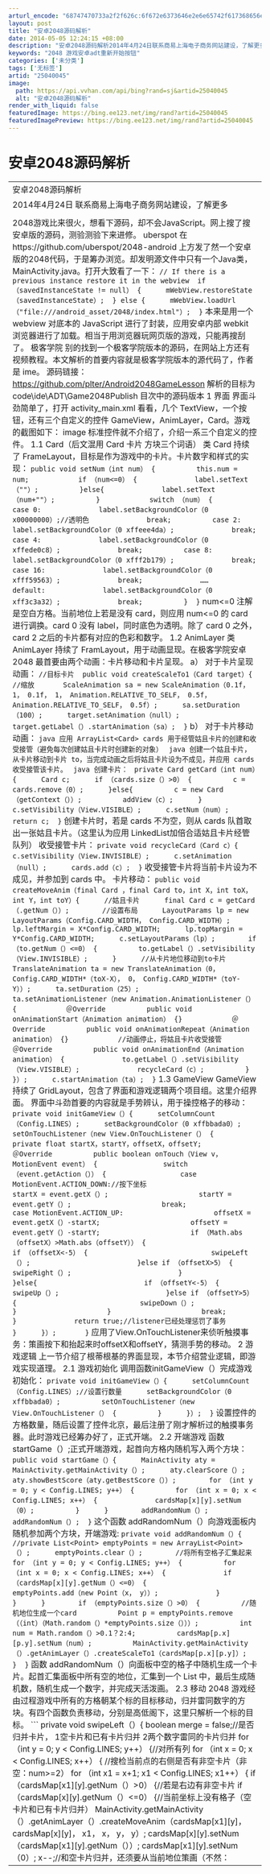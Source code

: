 ```yaml
---
arturl_encode: "68747470733a2f2f626c:6f672e6373646e2e6e65742f617368656e6731393839333231:2f61727469636c652f64657461696c732f3235303430303435"
layout: post
title: "安卓2048源码解析"
date: 2014-05-05 12:24:15 +08:00
description: "安卓2048源码解析2014年4月24日联系商易上海电子商务网站建设，了解更多 2048游戏比来很火"
keywords: "2048 游戏安卓adt重新开始按钮"
categories: ['未分类']
tags: ['无标签']
artid: "25040045"
image:
  path: https://api.vvhan.com/api/bing?rand=sj&artid=25040045
  alt: "安卓2048源码解析"
render_with_liquid: false
featuredImage: https://bing.ee123.net/img/rand?artid=25040045
featuredImagePreview: https://bing.ee123.net/img/rand?artid=25040045
---
```


# 安卓2048源码解析

|  |
| --- |
| 安卓2048源码解析 |
| 2014年4月24日  联系商易上海电子商务网站建设，了解更多 |
|  |
| 2048游戏比来很火，想看下源码，却不会JavaScript。网上搜了搜安卓版的源码，测验测验下来进修。  uberspot  在https://github.com/uberspot/2048-android 上方发了然一个安卓版的2048代码，于是筹办浏览。却发明源文件中只有一个Java类，MainActivity.java。打开大致看了一下：   ``` // If there is a previous instance restore it in the webview  if （savedInstanceState != null） {      mWebView.restoreState（savedInstanceState）;  } else {      mWebView.loadUrl（"file:///android_asset/2048/index.html"）;  } ```   本来是用一个 webview 对底本的 JavaScript 进行了封装，应用安卓内部 webkit 浏览器进行了加载。相当于用浏览器玩网页版的游戏，只能再搜刮了。     极客学院  别的找到一个极客学院版本的源码，在网站上方还有视频教程。本文解析的首要内容就是极客学院版本的源代码了，作者是 ime。   源码链接：https://github.com/plter/Android2048GameLesson   解析的目标为 code\ide\ADT\Game2048Publish 目次中的源码版本  1 界面  界面斗劲简单了，打开 activity_main.xml 看看，几个 TextView，一个按钮，还有三个自定义的控件 GameView，AnimLayer，Card。游戏的截图如下：   image   标准控件就不介绍了，介绍一系三个自定义的控件。  1.1 Card（后文混用 Card 卡片 方块三个词语）  类 Card 持续了 FrameLayout，目标是作为游戏中的卡片。卡片数字和样式的实现：   ``` public void setNum（int num） {          this.num = num;            if （num<=0） {              label.setText（""）;          }else{              label.setText（num+""）;          }            switch （num） {          case 0:              label.setBackgroundColor（0 x00000000）;//透明色              break;          case 2:              label.setBackgroundColor（0 xffeee4da）;              break;          case 4:              label.setBackgroundColor（0 xffede0c8）;              break;          case 8:              label.setBackgroundColor（0 xfff2b179）;              break;          case 16:              label.setBackgroundColor（0 xfff59563）;              break;              ……               default:              label.setBackgroundColor（0 xff3c3a32）;              break;          }  } ```   num<=0 注解是空白方格。当前地位上若是没有 card，则应用 num<=0 的 card 进行调换。card 0 没有 label，同时底色为透明。除了 card 0 之外，card 2 之后的卡片都有对应的色彩和数字。  1.2 AnimLayer  类 AnimLayer 持续了 FramLayout，用于动画显现。在极客学院安卓 2048 最首要由两个动画：卡片移动和卡片呈现。   a） 对于卡片呈现动画：   ``` //目标卡片  public void createScaleTo1（Card target）{      //缩放       ScaleAnimation sa = new ScaleAnimation（0.1f， 1， 0.1f， 1， Animation.RELATIVE_TO_SELF， 0.5f， Animation.RELATIVE_TO_SELF， 0.5f）;      sa.setDuration（100）;      target.setAnimation（null）;      target.getLabel（）.startAnimation（sa）;  } ```   b） 对于卡片移动动画：    ```java 应用 ArrayList<Card> cards 用于经管姑且卡片的创建和收受接管（避免每次创建姑且卡片时创建新的对象） ```     ```java 创建一个姑且卡片，从卡片移动到卡片 to，当完成动画之后将姑且卡片设为不成见，并应用 cards 收受接管该卡片。 ```     ```java 创建卡片： ```    ``` private Card getCard（int num）{      Card c;      if （cards.size（）>0） {          c = cards.remove（0）;      }else{          c = new Card（getContext（））;          addView（c）;      }      c.setVisibility（View.VISIBLE）;      c.setNum（num）;      return c;  } ```   创建卡片时，若是 cards 不为空，则从 cards 队首取出一张姑且卡片。（这里认为应用 LinkedList<Card>加倍合适姑且卡片经管队列）   收受接管卡片：   ``` private void recycleCard（Card c）{      c.setVisibility（View.INVISIBLE）;      c.setAnimation（null）;      cards.add（c）;  } ```   收受接管卡片将当前卡片设为不成见，并参加到 cards 中。   卡片移动：   ``` public void createMoveAnim（final Card ，final Card to，int X，int toX，int Y，int toY）{      //姑且卡片      final Card c = getCard（.getNum（））;        //设置布局      LayoutParams lp = new LayoutParams（Config.CARD_WIDTH， Config.CARD_WIDTH）;      lp.leftMargin = X*Config.CARD_WIDTH;      lp.topMargin = Y*Config.CARD_WIDTH;      c.setLayoutParams（lp）;        if （to.getNum（）<=0） {          to.getLabel（）.setVisibility（View.INVISIBLE）;      }      //从卡片地位移动到to卡片      TranslateAnimation ta = new TranslateAnimation（0， Config.CARD_WIDTH*（toX-X）， 0， Config.CARD_WIDTH*（toY-Y））;      ta.setDuration（25）;      ta.setAnimationListener（new Animation.AnimationListener（） {            ＠Override          public void onAnimationStart（Animation animation） {}            ＠Override          public void onAnimationRepeat（Animation animation） {}            //动画停止，将姑且卡片收受接管          ＠Override          public void onAnimationEnd（Animation animation） {              to.getLabel（）.setVisibility（View.VISIBLE）;              recycleCard（c）;          }      }）;      c.startAnimation（ta）;  } ```  1.3 GameView  GameView 持续了 GridLayout，包含了界面和游戏逻辑两个项目组。这里介绍界面。   界面中斗劲首要的内容就是手势辨认，用于操控格子的移动：   ``` private void initGameView（）{      setColumnCount（Config.LINES）;      setBackgroundColor（0 xffbbada0）;      setOnTouchListener（new View.OnTouchListener（） {            private float startX，startY，offsetX，offsetY;            ＠Override          public boolean onTouch（View v， MotionEvent event） {                switch （event.getAction（）） {                  case MotionEvent.ACTION_DOWN://按下坐标                      startX = event.getX（）;                      startY = event.getY（）;                      break;                  case MotionEvent.ACTION_UP:                      offsetX = event.getX（）-startX;                      offsetY = event.getY（）-startY;                      if （Math.abs（offsetX）>Math.abs（offsetY）） {                          if （offsetX<-5） {                              swipeLeft（）;                          }else if （offsetX>5） {                              swipeRight（）;                          }                      }else{                          if （offsetY<-5） {                              swipeUp（）;                          }else if （offsetY>5） {                              swipeDown（）;                          }                      }                      break;              }              return true;//listener已经处理惩罚了事务          }      }）;       } ```   应用了View.OnTouchListener来侦听触摸事务：策画按下和抬起来时offsetX和offsetY，猜测手势的移动。  2 游戏逻辑  上一节介绍了根蒂根基的界面显现，本节介绍营业逻辑，即游戏实现道理。  2.1 游戏初始化  调用函数initGameView（）完成游戏初始化：   ``` private void initGameView（）{      setColumnCount（Config.LINES）;//设置行数量      setBackgroundColor（0 xffbbada0）;          setOnTouchListener（new View.OnTouchListener（） {          }      }）;  } ```   设置控件的方格数量，随后设置了控件北京，最后注册了刚才解析过的触摸事务器。此时游戏已经筹办好了，正式开端。  2.2 开端游戏  函数 startGame（）;正式开端游戏，起首向方格内随机写入两个方块：   ``` public void startGame（）{      MainActivity aty = MainActivity.getMainActivity（）;      aty.clearScore（）;      aty.showBestScore（aty.getBestScore（））;        for （int y = 0; y < Config.LINES; y++） {          for （int x = 0; x < Config.LINES; x++） {              cardsMap[x][y].setNum（0）;          }      }        addRandomNum（）;      addRandomNum（）;  } ```   这个函数 addRandomNum（）向游戏面板内随机参加两个方块，开端游戏:   ``` private void addRandomNum（）{      //private List<Point> emptyPoints = new ArrayList<Point>（）;      emptyPoints.clear（）;        //将所有空格子汇集起来      for （int y = 0; y < Config.LINES; y++） {          for （int x = 0; x < Config.LINES; x++） {              if （cardsMap[x][y].getNum（）<=0） {                  emptyPoints.add（new Point（x， y））;              }          }      }        if （emptyPoints.size（）>0） {          //随机地位生成一个card          Point p = emptyPoints.remove（（int）（Math.random（）*emptyPoints.size（）））;          int num = Math.random（）>0.1？2:4;          cardsMap[p.x][p.y].setNum（num）;          MainActivity.getMainActivity（）.getAnimLayer（）.createScaleTo1（cardsMap[p.x][p.y]）;      }  } ```   函数 addRandomNum（）向面板中空的格子中随机生成一个卡片。起首汇集面板中所有空的地位，汇集到一个 List 中，最后生成随机数，随机生成一个数字，并完成天活泼画。  2.3 移动  2048 游戏经由过程游戏中所有的方格朝某个标的目标移动，归并雷同数字的方块。有四个函数负责移动，分别是高低阁下，这里只解析一个标的目标。   ``` private void swipeLeft（）{      boolean merge = false;//是否归并卡片， 1空卡片和已有卡片归并 2两个数字雷同的卡片归并        for （int y = 0; y < Config.LINES; y++） {//对所有列          for （int x = 0; x < Config.LINES; x++） {              //搜检当前点的右侧是否有非空卡片（非空：num>=2）              for （int x1 = x+1; x1 < Config.LINES; x1++） {                  if （cardsMap[x1][y].getNum（）>0） {//若是右边有非空卡片                        if （cardsMap[x][y].getNum（）<=0） {//当前坐标上没有格子（空卡片和已有卡片归并）                            MainActivity.getMainActivity（）.getAnimLayer（）.createMoveAnim（cardsMap[x1][y]，cardsMap[x][y]， x1， x， y， y）;                            cardsMap[x][y].setNum（cardsMap[x1][y].getNum（））;                          cardsMap[x1][y].setNum（0）;                            x--;//和空卡片归并，还须要从当前地位策画（不然：|0|2|2|2|左移之后变为|2|2|2|0|）                          merge = true;                        }else if （cardsMap[x][y].equals（cardsMap[x1][y]）） {                          MainActivity.getMainActivity（）.getAnimLayer（）.createMoveAnim（cardsMap[x1][y]， cardsMap[x][y]，x1， x， y， y）;                          cardsMap[x][y].setNum（cardsMap[x][y].getNum（）*2）;                          cardsMap[x1][y].setNum（0）;                            MainActivity.getMainActivity（）.addScore（cardsMap[x][y].getNum（））;                          merge = true;                      }                        break;                  }              }          }      }        //只要有随便率性一行产生过卡片移动，则须要产生新的卡片      if （merge） {            addRandomNum（）;          checkComplete（）;//断定当前游戏是否失败      }  } ```   左移，针对面板中所有列，将每行的方块向左移动。在两种景象产生卡片归并：   1 当前地位为空卡片，右侧为非空卡片，归并后当前地位卡片 Num 为右侧卡片，右侧卡片清零。   2 当前地位为非空卡片，右侧卡片数值和它相等，归并后当前地位卡片数量翻倍，右侧卡片清零。   从游戏角度来讲：1 对应卡片纯真的移动，2 对应两张雷同卡片的归并。是以，只要产生卡片本质上的移动，就应当随机再临盆一个卡片，调用 addRandomNum（）。  2.4 游戏停止的断定  每次产生卡片移动，都要搜检游戏还可否持续，是否已经停止。函数 checkComplete（）完成游戏失败（感触感染叫做 checkFailure（）更好）的搜检：   ``` private void checkComplete（）{      boolean complete = true;  ALL:      for （int y = 0; y < Config.LINES; y++） {          for （int x = 0; x < Config.LINES; x++） {              //满足随便率性两个前提，游戏就可以持续：1 有空的格子，2 有可以归并的卡片              if （cardsMap[x][y].getNum（）==0||//1 有多余空间                      （x>0&&cardsMap[x][y].equals（cardsMap[x-1][y]））||//2 和左面相等                      （x<Config.LINES-1&&cardsMap[x][y].equals（cardsMap[x+1][y]））|//2 和右面相等                      （y>0&&cardsMap[x][y].equals（cardsMap[x][y-1]））||//2 和上方相等                      （y<Config.LINES-1&&cardsMap[x][y].equals（cardsMap[x][y+1]））） {//2 和下面相等                    complete = false;                  break ALL;          }      }      if （complete） {          new AlertDialog.Builder（getContext（））.setTitle（"你好"）.setMessage（"游戏停止"）.setPositiveButton（"从头开端"， new DialogInterface.OnClickListener（） {                ＠Override              public void onClick（DialogInterface dialog， int which） {                  startGame（）;              }          }）.show（）;      }  } ```   游戏可以持续的两个前提：有空的格子，或者还有可以或许归并的卡片。 |